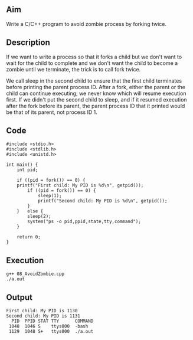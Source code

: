 ## Aim
Write a C/C++ program to avoid zombie process by forking twice.

## Description
If we want to write a process so that it forks a child but we don't want to wait for the child to complete and we don't want the child to become a zombie until we terminate, the trick is to call fork twice.  

We call sleep in the second child to ensure that the first child terminates before printing the parent process ID. After a fork, either the parent or the child can continue executing; we never know which will resume execution first. If we didn't put the second child to sleep, and if it resumed execution after the fork before its parent, the parent process ID that it printed would be that of its parent, not process ID 1.  

## Code
```
#include <stdio.h>
#include <stdlib.h>
#include <unistd.h>

int main() {
	int pid;

	if ((pid = fork()) == 0) {
    printf("First child: My PID is %d\n", getpid());
		if ((pid = fork()) == 0) {
			sleep(1);
			printf("Second child: My PID is %d\n", getpid());
		}
	}	else {
		sleep(2);
		system("ps -o pid,ppid,state,tty,command");
	}

	return 0;
}
```

## Execution
```
g++ 08_AvoidZombie.cpp  
./a.out  
```

## Output
```
First child: My PID is 1130
Second child: My PID is 1131
  PID  PPID STAT TTY      COMMAND
 1048  1046 S    ttys000  -bash
 1129  1048 S+   ttys000  ./a.out
```
